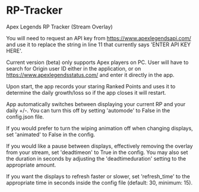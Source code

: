# RP-Tracker
Apex Legends RP Tracker (Stream Overlay)

You will need to request an API key from https://www.apexlegendsapi.com/ and use it to replace the string in line 11 that currently says 'ENTER API KEY HERE'.

Current version (beta) only supports Apex players on PC. User will have to search for Origin user ID either in the application, or on https://www.apexlegendsstatus.com/ and enter it directly in the app.

Upon start, the app records your staring Ranked Points and uses it to determine the daily growth/loss so if the app closes it will restart. 

App automatically switches between displaying your current RP and your daily +/-. You can turn this off by setting 'automode' to False in the config.json file.

If you would prefer to turn the wiping animation off when changing displays, set 'animated' to False in the config.

If you would like a pause between displays, effectively removing the overlay from your stream, set 'deadtimeon' to True in the config. You may also set the duration in seconds by adjusting the 'deadtimeduration' setting to the appropriate amount.

If you want the displays to refresh faster or slower, set 'refresh_time' to the appropriate time in seconds inside the config file (default: 30, minimum: 15).
